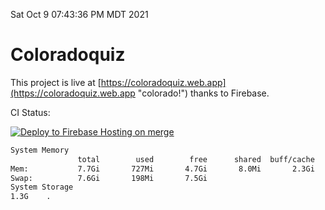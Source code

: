 Sat Oct  9 07:43:36 PM MDT 2021

# Coloradoquiz


This project is live at [https://coloradoquiz.web.app](https://coloradoquiz.web.app "colorado!") thanks to Firebase.

CI Status: 

[![Deploy to Firebase Hosting on merge](https://github.com/teamkushal/coloradoquiz/actions/workflows/firebase-hosting-merge.yml/badge.svg)](https://github.com/teamkushal/coloradoquiz/actions/workflows/firebase-hosting-merge.yml)

```bash
System Memory
               total        used        free      shared  buff/cache   available
Mem:           7.7Gi       727Mi       4.7Gi       8.0Mi       2.3Gi       6.6Gi
Swap:          7.6Gi       198Mi       7.5Gi
System Storage
1.3G	.
```
